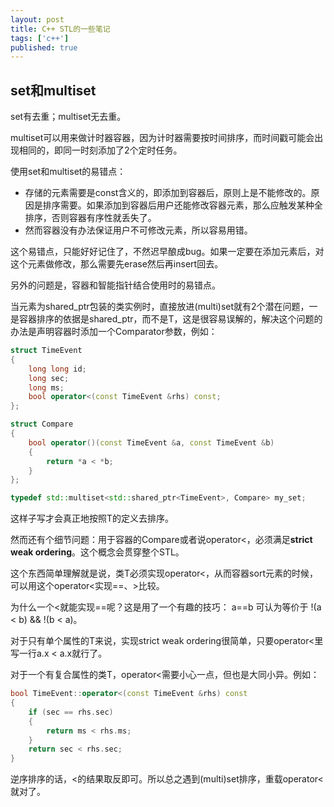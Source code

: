 ```yaml
---
layout: post
title: C++ STL的一些笔记
tags: ['c++']
published: true
---
```


<!--more-->

## set和multiset

set有去重；multiset无去重。

multiset可以用来做计时器容器，因为计时器需要按时间排序，而时间戳可能会出现相同的，即同一时刻添加了2个定时任务。

使用set和multiset的易错点：

- 存储的元素需要是const含义的，即添加到容器后，原则上是不能修改的。原因是排序需要。如果添加到容器后用户还能修改容器元素，那么应触发某种全排序，否则容器有序性就丢失了。
- 然而容器没有办法保证用户不可修改元素，所以容易用错。

这个易错点，只能好好记住了，不然迟早酿成bug。如果一定要在添加元素后，对这个元素做修改，那么需要先erase然后再insert回去。


另外的问题是，容器和智能指针结合使用时的易错点。

当元素为shared_ptr<T>包装的类实例时，直接放进(multi)set就有2个潜在问题，一是容器排序的依据是shared_ptr，而不是T，这是很容易误解的，解决这个问题的办法是声明容器时添加一个Comparator参数，例如：

```cpp
struct TimeEvent
{
    long long id;
    long sec;
    long ms;
    bool operator<(const TimeEvent &rhs) const;
};

struct Compare
{
    bool operator()(const TimeEvent &a, const TimeEvent &b)
    {
        return *a < *b;
    }
};

typedef std::multiset<std::shared_ptr<TimeEvent>, Compare> my_set;
```

这样子写才会真正地按照T的定义去排序。

然而还有个细节问题：用于容器的Compare或者说operator<，必须满足**strict weak ordering**。这个概念会贯穿整个STL。

这个东西简单理解就是说，类T必须实现operator<，从而容器sort元素的时候，可以用这个operator<实现==、>比较。

为什么一个<就能实现==呢？这是用了一个有趣的技巧： a==b 可认为等价于 !(a < b) && !(b < a)。

对于只有单个属性的T来说，实现strict weak ordering很简单，只要operator<里写一行a.x < a.x就行了。

对于一个有复合属性的类T，operator<需要小心一点，但也是大同小异。例如：

```cpp
bool TimeEvent::operator<(const TimeEvent &rhs) const
{
    if (sec == rhs.sec)
    {
        return ms < rhs.ms;
    }
    return sec < rhs.sec;
}
```

逆序排序的话，<的结果取反即可。所以总之遇到(multi)set排序，重载operator<就对了。
